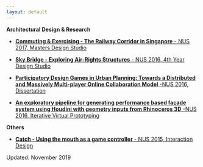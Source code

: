 ```yaml
---
layout: default
---
```



**Architectural Design & Research**
- [**Commuting & Exercising - The Railway Corridor in Singapore** - NUS 2017, Masters Design Studio]()

- [**Sky Bridge - Exploring Air-Rights Structures** - NUS 2016, 4th Year Design Studio]()

- [**Participatory Design Games in Urban Planning: Towards a Distributed and Massively Multi-player Online Collaboration Model** -NUS 2016, Dissertation]()

- [**An exploratory pipeline for generating performance based façade system using Houdini with geometry inputs from Rhinoceros 3D** -NUS 2016, Iterative Virtual Prototyping]()

**Others**
- [**Catch - Using the mouth as a game controller** - NUS 2015, Interaction Design]()




Updated: November 2019
